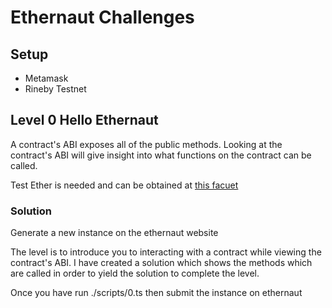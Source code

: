 # Ethernaut Challenges

## Setup

- Metamask
- Rineby Testnet

## Level 0 Hello Ethernaut

A contract's ABI exposes all of the public methods. Looking at the contract's ABI will give insight into what functions on the contract can be called.

Test Ether is needed and can be obtained at [this facuet](https://faucets.chain.link/rinkeby)

### Solution

Generate a new instance on the ethernaut website

The level is to introduce you to interacting with a contract while viewing the contract's ABI.
I have created a solution which shows the methods which are called in order to yield the solution to complete the level.

Once you have run ./scripts/0.ts then submit the instance on ethernaut